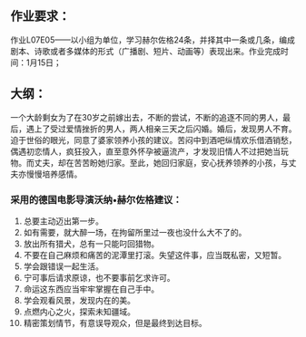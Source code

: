 ## 作业要求：

作业L07E05——以小组为单位，学习赫尔佐格24条，并择其中一条或几条，编成剧本、诗歌或者多媒体的形式（广播剧、短片、动画等）表现出来。作业完成时间：1月15日；


## 大纲：

一个大龄剩女为了在30岁之前嫁出去，不断的尝试，不断的追逐不同的男人，最后，遇上了受过爱情挫折的男人，两人相亲三天之后闪婚。婚后，发现男人不育。迫于世俗的眼光，同意了婆家领养小孩的建议。苦闷中到酒吧纵情欢乐借酒销愁，偶遇初恋情人，疯狂投入，直至意外怀孕被逼流产，才发现旧情人不过把她当玩物。而丈夫，却在苦苦盼她归家。至此，她回归家庭，安心抚养领养的小孩，与丈夫亦慢慢培养感情。


### 采用的德国电影导演沃纳•赫尔佐格建议：

1. 总要主动迈出第一步。
2. 如有需要，就大醉一场，在拘留所里过一夜也没什么大不了的。
3. 放出所有猎犬，总有一只能叼回猎物。
4. 不要在自己麻烦和痛苦的泥潭里打滚。失望这件事，应当既私密，又短暂。
5. 学会跟错误一起生活。
11. 宁可事后请求原谅，也不要事前乞求许可。
12. 命运这东西应当牢牢掌握在自己手中。
13. 学会观看风景，发现内在的美。
14. 点燃内心之火，探索未知疆域。
16. 精密策划情节，有意误导观众，但是最终到达目标。


